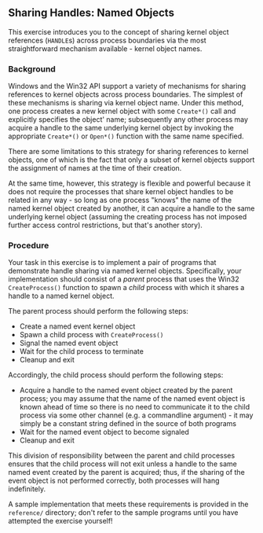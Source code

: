 ## Sharing Handles: Named Objects

This exercise introduces you to the concept of sharing kernel object references (`HANDLE`s) across process boundaries via the most straightforward mechanism available - kernel object names.

### Background

Windows and the Win32 API support a variety of mechanisms for sharing references to kernel objects across process boundaries. The simplest of these mechanisms is sharing via kernel object name. Under this method, one process creates a new kernel object with some `Create*()` call and explicitly specifies the object' name; subsequently any other process may acquire a handle to the same underlying kernel object by invoking the appropriate `Create*()` or `Open*()` function with the same name specified. 

There are some limitations to this strategy for sharing references to kernel objects, one of which is the fact that only a subset of kernel objects support the assignment of names at the time of their creation. 

At the same time, however, this strategy is flexible and powerful because it does not require the processes that share kernel object handles to be related in any way - so long as one process "knows" the name of the named kernel object created by another, it can acquire a handle to the same underlying kernel object (assuming the creating process has not imposed further access control restrictions, but that's another story).

### Procedure

Your task in this exercise is to implement a pair of programs that demonstrate handle sharing via named kernel objects. Specifically, your implementation should consist of a _parent_ process that uses the Win32 `CreateProcess()` function to spawn a _child_ process with which it shares a handle to a named kernel object.

The parent process should perform the following steps:

- Create a named event kernel object
- Spawn a child process with `CreateProcess()`
- Signal the named event object
- Wait for the child process to terminate
- Cleanup and exit

Accordingly, the child process should perform the following steps:

- Acquire a handle to the named event object created by the parent process; you may assume that the name of the named event object is known ahead of time so there is no need to communicate it to the child process via some other channel (e.g. a commandline argument) - it may simply be a constant string defined in the source of both programs
- Wait for the named event object to become signaled
- Cleanup and exit

This division of responsibility between the parent and child processes ensures that the child process will not exit unless a handle to the same named event created by the parent is acquired; thus, if the sharing of the event object is not performed correctly, both processes will hang indefinitely.

A sample implementation that meets these requirements is provided in the `reference/` directory; don't refer to the sample programs until you have attempted the exercise yourself!